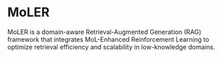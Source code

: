 # MoLER
MoLER is a domain-aware Retrieval-Augmented Generation (RAG) framework that integrates MoL-Enhanced Reinforcement Learning to optimize retrieval efficiency and scalability in low-knowledge domains.

